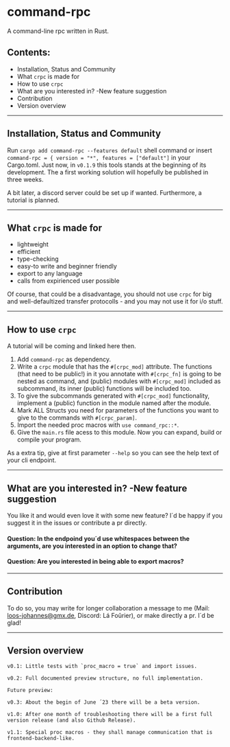 # command-rpc

A command-line rpc written in Rust.



## Contents:

- Installation, Status and Community
- What `crpc` is made for
- How to use `crpc`
- What are you interested in? -New feature suggestion
- Contribution
- Version overview

---

## Installation, Status and Community

Run `cargo add command-rpc --features default` shell command or insert `command-rpc = { version = "*", features = ["default"]` in your Cargo.toml.
Just now, in `v0.1.9` this tools stands at the beginning of its development. The a first
working solution will hopefully be published in three weeks.

A bit later, a discord server could be set up if wanted.
Furthermore, a tutorial is planned.

---

## What `crpc` is made for

+ lightweight
+ efficient
+ type-checking
+ easy-to write and beginner friendly
+ export to any language
+ calls from expirienced user possible

Of course, that could be a disadvantage, you should not use `crpc` for big and well-defaultized
transfer protocolls - and you may not use it for i/o stuff.

---

## How to use `crpc`

A tutorial will be coming and linked here then.

1. Add `command-rpc` as dependency.
2. Write a `crpc` module that has the `#[crpc_mod]` attribute. The functions (that need to be public!)
 in it you annotate with `#[crpc_fn]` is going to be nested as command, and (public) modules with
 `#[crpc_mod]` included as subcommand, its inner (public) functions will be included too.
3. To give the subcommands generated with `#[crpc_mod]` functionality, implement a (public) function in
  the module named after the module.
4. Mark ALL Structs you need for parameters of the functions you want to give to the commands
  with `#[crpc_param]`.
5. Import the needed proc macros with `use command_rpc::*`.
6. Give the `main.rs` file acess to this module. Now you can expand, build or compile your program.

As a extra tip, give at first parameter `--help` so you can see the help text of your cli endpoint.

---

## What are you interested in? -New feature suggestion

You like it and would even love it with some new feature? I´d be happy if you suggest it in the issues or contribute a pr directly.

#### Question: In the endpoind you´d use whitespaces between the arguments, are you interested in an option to change that?

#### Question: Are you interested in being able to export macros?

---

## Contribution

To do so, you may write for longer collaboration a message to me (Mail: loos-johannes@gmx.de, Discord: Lá Foûrier),
or make directly a pr. I´d be glad!

---

## Version overview

```
v0.1: Little tests with `proc_macro = true` and import issues.

v0.2: Full documented preview structure, no full implementation.

Future preview:

v0.3: About the begin of June ´23 there will be a beta version.

v1.0: After one month of troubleshooting there will be a first full version release (and also Github Release).

v1.1: Special proc macros - they shall manage communication that is frontend-backend-like.
```